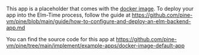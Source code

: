 This app is a placeholder that comes with the [docker image](https://github.com/pine-vm/pine/pkgs/container/elm-time). To deploy your app into the Elm-Time process, follow the guide at <https://github.com/pine-vm/pine/blob/main/guide/how-to-configure-and-deploy-an-elm-backend-app.md>

You can find the source code for this app at <https://github.com/pine-vm/pine/tree/main/implement/example-apps/docker-image-default-app>
